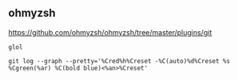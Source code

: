 ## ohmyzsh
https://github.com/ohmyzsh/ohmyzsh/tree/master/plugins/git

```
glol

git log --graph --pretty='%Cred%h%Creset -%C(auto)%d%Creset %s %Cgreen(%ar) %C(bold blue)<%an>%Creset'
```